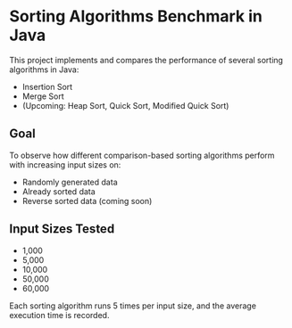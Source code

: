 # Sorting Algorithms Benchmark in Java

This project implements and compares the performance of several sorting algorithms in Java:

- Insertion Sort
- Merge Sort
- (Upcoming: Heap Sort, Quick Sort, Modified Quick Sort)

## Goal

To observe how different comparison-based sorting algorithms perform with increasing input sizes on:
- Randomly generated data
- Already sorted data
- Reverse sorted data (coming soon)

## Input Sizes Tested

- 1,000
- 5,000
- 10,000
- 50,000
- 60,000

Each sorting algorithm runs 5 times per input size, and the average execution time is recorded.
